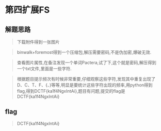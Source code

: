 # 第四扩展FS

## 解题思路

> 下载附件得到一张图片

> binwalk+foremost得到一个压缩包,解压需要密码,不是伪加密,爆破无效.

> 查看图片属性,在备注发现一个单词Pactera,试了下,这个就是密码,解压得到一个txt文件,里面是一些字符.

> 根据题目提示频次有时候非常重要,仔细观察这些字符,发现其中重复出现了D、C、T、F、{、}等等,明显是要统计这些字符出现的频率,用python得到flag,得到DCTF{ka1f4NgxIntAi},题目有问题,提交的flag是DCTF{ka1f4NgxlntAi}

## flag

> DCTF{ka1f4NgxlntAi}
  